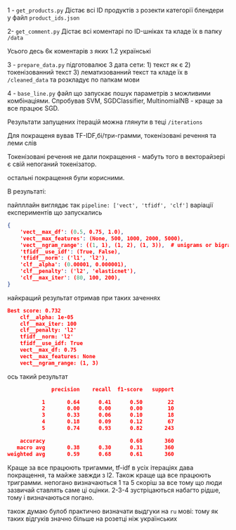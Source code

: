 1 - ```get_products.py``` Дістає всі ID продуктів з розекти категорії блендери у файл ```product_ids.json```

2- ```get_comment.py``` Дістає всі коментарі по ID-шніках та кладе  їх в папку ```/data```

Усього десь 6к коментарів з яких 1.2 українські

3 - ```prepare_data.py``` підготовалює 3 дата сети: 1) текст як є 2) токенізованний текст 3) лематизованний текст та кладе їх
 в ```/cleaned_data``` та розкладує по папкам мови
 
4 - ```base_line.py``` файл що запускає пошук параметрів з можливими комбінаціями. 
Спробував SVM, SGDClassifier, MultinomialNB - краще за все працює SGD. 

Результати запущених ітерацій можна глянути в теці ```/iterations```

Для покращеня вував TF-IDF,бі/три-грамми, токенізовані речення та леми слів

Токенізовані речення не дали покращення - мабуть того в векторайзері є свій непоганий токенізатор.

остальні покращення були корисними.

В результаті:

пайпллайн виглядає так ```pipeline: ['vect', 'tfidf', 'clf']```
варіації експериментів що запускались
```json
{
    'vect__max_df': (0.5, 0.75, 1.0),
    'vect__max_features': (None, 500, 1000, 2000, 5000),
    'vect__ngram_range': ((1, 1), (1, 2), (1, 3)),  # unigrams or bigrams or thrigrams
    'tfidf__use_idf': (True, False),
    'tfidf__norm': ('l1', 'l2'),
    'clf__alpha': (0.00001, 0.000001),
    'clf__penalty': ('l2', 'elasticnet'),
    'clf__max_iter': (80, 100, 200),
}
```
найкращий результат отримав при таких заченнях 
```json
Best score: 0.732
	clf__alpha: 1e-05
	clf__max_iter: 100
	clf__penalty: 'l2'
	tfidf__norm: 'l2'
	tfidf__use_idf: True
	vect__max_df: 0.75
	vect__max_features: None
	vect__ngram_range: (1, 3)
```
ось такий результат
```json
              precision    recall  f1-score   support

           1       0.64      0.41      0.50        22
           2       0.00      0.00      0.00        10
           3       0.33      0.06      0.10        18
           4       0.18      0.09      0.12        67
           5       0.74      0.93      0.82       243

    accuracy                           0.68       360
   macro avg       0.38      0.30      0.31       360
weighted avg       0.59      0.68      0.61       360
```

Краще за все працюють тригамми, tf-idf в усіх ітераціях дава покращення, та майже завжди з l2.
Також краще ща все працюють триграмми. 
непогано визначаються 1 та 5 скоріш за все тому що люди зазвичай ставлять саме ці оцінки. 2-3-4 зустріцаються набагто рідше, тому і визначаються погано.

також думаю булоб практично визначати выдгуки на ```ru``` мові: тому як таких відгуків значно більше на розетці ніж українських